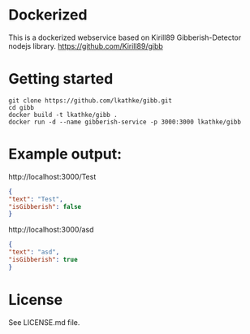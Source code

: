 # Dockerized
This is a dockerized webservice based on Kirill89 Gibberish-Detector nodejs library.
https://github.com/Kirill89/gibb

# Getting started
```shell
git clone https://github.com/lkathke/gibb.git
cd gibb
docker build -t lkathke/gibb .
docker run -d --name gibberish-service -p 3000:3000 lkathke/gibb
```

# Example output:
http://localhost:3000/Test
```json
{
"text": "Test",
"isGibberish": false
}
```

http://localhost:3000/asd
```json
{
"text": "asd",
"isGibberish": true
}
```


# License
See LICENSE.md file.
